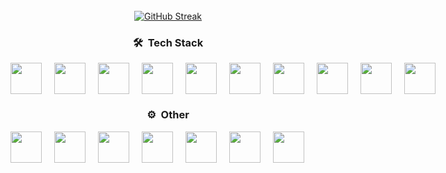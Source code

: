 <div align="center">
  <br>
  <a href="https://git.io/streak-stats"><img src="https://github-readme-streak-stats.herokuapp.com?user=Gioshox&theme=tokyonight&date_format=j%20M%5B%20Y%5D" alt="GitHub Streak" /></a>
</div>

<h3 align="center"> 🛠 &nbsp;Tech Stack</h3>
<div align="center" style="display: flex; gap: 20px;">
  <img style="width: 50px; height: 50px;" src="https://user-images.githubusercontent.com/25181517/192158954-f88b5814-d510-4564-b285-dff7d6400dad.png">
  <img style="width: 50px; height: 50px;" src="https://user-images.githubusercontent.com/25181517/183898674-75a4a1b1-f960-4ea9-abcb-637170a00a75.png">
  <img style="width: 50px; height: 50px;" src="https://user-images.githubusercontent.com/25181517/202896760-337261ed-ee92-4979-84c4-d4b829c7355d.png">
  <img style="width: 50px; height: 50px;" src="https://user-images.githubusercontent.com/25181517/117447155-6a868a00-af3d-11eb-9cfe-245df15c9f3f.png">
  <img style="width: 50px; height: 50px;" src="https://user-images.githubusercontent.com/25181517/183570228-6a040b9f-3ddf-47a2-a201-743121dac664.png">
  <img style="width: 50px; height: 50px;" src="https://github.com/marwin1991/profile-technology-icons/assets/25181517/afcf1c98-544e-41fb-bf44-edba5e62809a">
  <img style="width: 50px; height: 50px;" src="https://user-images.githubusercontent.com/25181517/192149581-88194d20-1a37-4be8-8801-5dc0017ffbbe.png">
  <img style="width: 50px; height: 50px;" src="https://user-images.githubusercontent.com/25181517/183896128-ec99105a-ec1a-4d85-b08b-1aa1620b2046.png">
  <img style="width: 50px; height: 50px;" src="https://user-images.githubusercontent.com/25181517/117208740-bfb78400-adf5-11eb-97bb-09072b6bedfc.png">
  <img style="width: 50px; height: 50px;" src="https://github.com/marwin1991/profile-technology-icons/assets/136815194/3c698a4f-84e4-4849-a900-476b14311634">
</div>

<h3 align="center"> ⚙️ &nbsp;Other</h3>
<div align="center" style="display: flex; gap: 20px;">
  <img style="width: 50px; height: 50px;" src="https://user-images.githubusercontent.com/25181517/117207330-263ba280-adf4-11eb-9b97-0ac5b40bc3be.png">
  <img style="width: 50px; height: 50px;" src="https://user-images.githubusercontent.com/25181517/183896132-54262f2e-6d98-41e3-8888-e40ab5a17326.png">
  <img style="width: 50px; height: 50px;" src="https://user-images.githubusercontent.com/25181517/186884150-05e9ff6d-340e-4802-9533-2c3f02363ee3.png">
  <img style="width: 50px; height: 50px;" src="https://user-images.githubusercontent.com/25181517/192109061-e138ca71-337c-4019-8d42-4792fdaa7128.png">
  <img style="width: 50px; height: 50px;" src="https://user-images.githubusercontent.com/25181517/192108891-d86b6220-e232-423a-bf5f-90903e6887c3.png">
  <img style="width: 50px; height: 50px;" src="https://user-images.githubusercontent.com/25181517/192108374-8da61ba1-99ec-41d7-80b8-fb2f7c0a4948.png">
  <img style="width: 50px; height: 50px;" src="https://user-images.githubusercontent.com/25181517/192108372-f71d70ac-7ae6-4c0d-8395-51d8870c2ef0.png">

</div>
